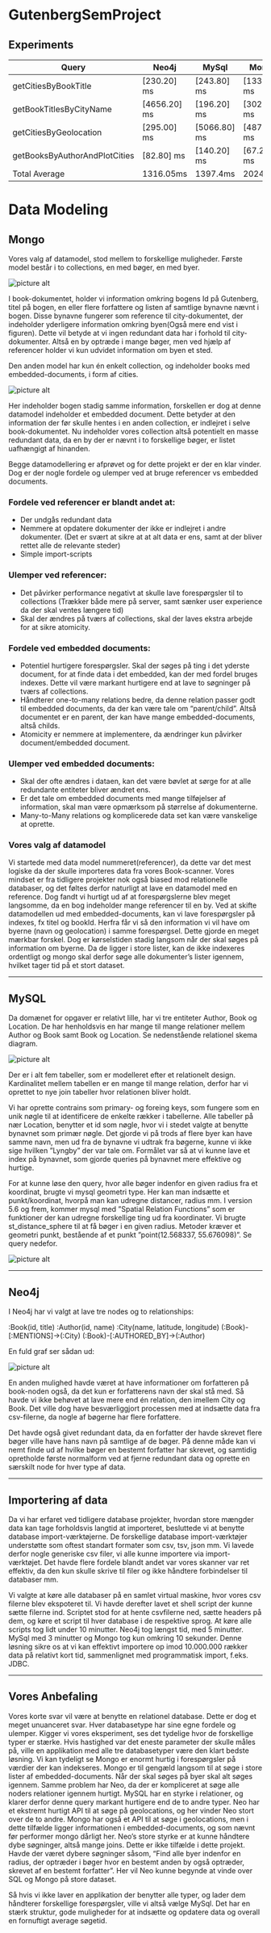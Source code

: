 # GutenbergSemProject

## Experiments

Query | Neo4j | MySql | Mongo
-|-|-|-
getCitiesByBookTitle | [230.20] ms | [243.80] ms | [133.20] ms
getBookTitlesByCityName | [4656.20] ms | [196.20] ms | [3026.80] ms
getCitiesByGeolocation | [295.00] ms  | [5066.80] ms | [4871.60] ms
getBooksByAuthorAndPlotCities |[82.80] ms | [140.20] ms | [67.20] ms
Total Average | 1316.05ms | 1397.4ms | 2024.7ms


# Data Modeling

## Mongo

Vores valg af datamodel, stod mellem to forskellige muligheder.
Første model består i to collections, en med bøger, en med byer.

![picture alt](https://github.com/Schultzz/GutenbergSemProject/blob/master/resources/mongo1.PNG?raw=true)

I book-dokumentet, holder vi information omkring bogens Id på Gutenberg, titel på bogen, en eller flere forfattere og listen af samtlige bynavne nævnt i bogen. Disse bynavne fungerer som reference til city-dokumentet, der indeholder yderligere information omkring byen(Også mere end vist i figuren). Dette vil betyde at vi ingen redundant data har i forhold til city-dokumenter. Altså en by optræde i mange bøger, men ved hjælp af referencer holder vi kun udvidet information om byen et sted.
 
Den anden model har kun én enkelt collection, og indeholder books med embedded-documents, i form af cities.

![picture alt](https://github.com/Schultzz/GutenbergSemProject/blob/master/resources/mongo2.PNG?raw=true)

Her indeholder bogen stadig samme information, forskellen er dog at denne datamodel indeholder et embedded document. Dette betyder at den information der før skulle hentes i en anden collection, er indlejret i selve book-dokumentet. Nu indeholder vores collection altså potentielt en masse redundant data, da en by der er nævnt i to forskellige bøger, er listet uafhængigt af hinanden.

Begge datamodellering er afprøvet og for dette projekt er der en klar vinder. Dog er der nogle fordele og ulemper ved at bruge referencer vs embedded documents.

### Fordele ved referencer er blandt andet at:
* Der undgås redundant data              
* Nemmere at opdatere dokumenter der ikke er indlejret i andre dokumenter. (Det er svært at sikre at at alt data er ens, samt at der bliver rettet alle de relevante steder)
* Simple import-scripts  

### Ulemper ved referencer:
* Det påvirker performance negativt at skulle lave forespørgsler til to collections (Trækker både mere på server, samt sænker user experience da der skal ventes længere tid)
* Skal der ændres på tværs af collections, skal der laves ekstra arbejde for at sikre atomicity.

### Fordele ved embedded documents:
* Potentiel hurtigere forespørgsler. Skal der søges på ting i det yderste document, for at finde data i det embedded, kan der med fordel bruges indexes. Dette vil være markant hurtigere end at lave to søgninger på tværs af collections.
* Håndterer one-to-many relations bedre, da denne relation passer godt til embedded documents, da der kan være tale om “parent/child”. Altså documentet er en parent, der kan have mange embedded-documents, altså childs.
* Atomicity er nemmere at implementere, da ændringer kun påvirker document/embedded document.

### Ulemper ved embedded documents:
* Skal der ofte ændres i dataen, kan det være bøvlet at sørge for at alle redundante entiteter bliver ændret ens.
* Er det tale om embedded documents med mange tilføjelser af information, skal man være opmærksom på størrelse af dokumenterne.
* Many-to-Many relations og komplicerede data set kan være vanskelige at oprette.

### Vores valg af datamodel

Vi startede med data model nummeret(referencer), da dette var det mest logiske da der skulle importeres data fra vores Book-scanner. Vores mindset er fra tidligere projekter nok også biased mod relationelle databaser, og det føltes derfor naturligt at lave en datamodel med en reference. Dog fandt vi hurtigt ud af at forespørgslerne blev meget langsomme, da en bog indeholder mange referencer til en by.
Ved at skifte datamodellen ud med embedded-documents, kan vi lave forespørgsler på indexes, fx titel og bookId. Herfra får vi så den information vi vil have om byerne (navn og geolocation) i samme forespørgsel. Dette gjorde en meget mærkbar forskel. Dog er kørselstiden stadig langsom når der skal søges på information om byerne. Da de ligger i store lister, kan de ikke indexeres ordentligt og mongo skal derfor søge alle dokumenter’s lister igennem, hvilket tager tid på et stort dataset.

- - - -
## MySQL

Da domænet for opgaver er relativt lille, har vi tre entiteter Author, Book og Location. De har
henholdsvis en har mange til mange relationer mellem Author og Book samt Book og Location.
Se nedenstående relationel skema diagram. 

![picture alt](https://github.com/Schultzz/GutenbergSemProject/blob/master/resources/mysql.PNG?raw=true)

Der er i alt fem tabeller, som er modelleret efter et relationelt design. Kardinalitet mellem tabellen er en mange til mange relation, derfor har vi oprettet to nye join tabeller hvor relationen bliver holdt.

Vi har oprette contrains som primary- og foreing keys, som fungere som en unik nøgle til at identificere de enkelte rækker i tabellerne. Alle tabeller på nær Location, benytter et id som nøgle, hvor vi i stedet valgte at benytte bynavnet som primær nøgle. Det gjorde vi på trods af flere byer kan have samme navn, men ud fra de bynavne vi udtrak fra bøgerne, kunne vi ikke sige hvilken ”Lyngby” der var tale om. Formålet var så at vi kunne lave et index på bynavnet, som gjorde queries på bynavnet mere effektive og hurtige.

For at kunne løse den query, hvor alle bøger indenfor en given radius fra et koordinat, brugte vi mysql geometri type. Her kan man indsætte et punkt/koordinat, hvorpå man kan udregne distancer, radius mm. I version 5.6 og frem, kommer mysql med ”Spatial Relation Functions” som er funktioner der kan udregne forskellige ting ud fra koordinater. Vi brugte st_distance_sphere til at få bøger i en given radius. Metoder kræver et geometri punkt, bestående af et punkt ”point(12.568337, 55.676098)”. Se query nedefor.

![picture alt](https://github.com/Schultzz/GutenbergSemProject/blob/master/resources/mysqlQuery.PNG?raw=true)

- - - -
## Neo4j

I Neo4j har vi valgt at lave tre nodes og to relationships:
 
:Book(id, title)
:Author(id, name)
:City(name, latitude, longitude)
(:Book)-[:MENTIONS]->(:City)
(:Book)-[:AUTHORED_BY]->(:Author)
 
En fuld graf ser sådan ud:

![picture alt](https://github.com/Schultzz/GutenbergSemProject/blob/master/resources/neo4jdm.PNG?raw=true)

En anden mulighed havde været at have informationer om forfatteren på book-noden også, da det kun er forfatterens navn der skal stå med. Så havde vi ikke behøvet at lave mere end én relation, den imellem City og Book. Det ville dog have besværliggjort processen med at indsætte data fra csv-filerne, da nogle af bøgerne har flere forfattere. 
 
Det havde også givet redundant data, da en forfatter der havde skrevet flere bøger ville have hans navn på samtlige af de bøger. På denne måde kan vi nemt finde ud af hvilke bøger en bestemt forfatter har skrevet, og samtidig opretholde første normalform ved at fjerne redundant data og oprette en særskilt node for hver type af data.

- - - -
## Importering af data

Da vi har erfaret ved tidligere database projekter, hvordan store mængder data kan tage forholdsvis langtid at importeret, besluttede vi at benytte database import-værktøjerne. De forskellige database import-værktøjer understøtte som oftest standart formater som csv, tsv, json mm. Vi lavede derfor nogle generiske csv filer, vi alle kunne importere via import-værktøjet. Det havde flere fordele blandt andet var vores skanner var ret effektiv, da den kun skulle skrive til filer og ikke håndtere forbindelser til databaser mm.

Vi valgte at køre alle databaser på en samlet virtual maskine, hvor vores csv filerne blev ekspoteret til. Vi havde derefter lavet et shell script der kunne sætte filerne ind. Scriptet stod for at hente csvfilerne ned, sætte headers på dem, og køre et script til hver database i de respektive sprog. At køre alle scripts tog lidt under 10 minutter. Neo4j tog længst tid, med 5 minutter. MySql med 3 minutter og Mongo tog kun omkring 10 sekunder. Denne løsning sikre os at vi kan effektivt importere op imod 10.000.000 rækker data på relativt kort tid, sammenlignet med programmatisk import, f.eks. JDBC.

- - - -
## Vores Anbefaling

Vores korte svar vil være at benytte en relationel database. Dette er dog et meget unuanceret svar. Hver databasetype har sine egne fordele og ulemper. Kigger vi vores eksperiment, ses det tydelige hvor de forskellige typer er stærke. Hvis hastighed var det eneste parameter der skulle måles på, ville en applikation med alle tre databasetyper være den klart bedste løsning. Vi kan tydeligt se Mongo er enormt hurtig i forespørgsler på værdier der kan indekseres. Mongo er til gengæld langsom til at søge i store lister af embedded-documents. Når der skal søges på byer skal alt søges igennem. Samme problem har Neo, da der er kompliceret at søge alle noders relationer igennem hurtigt. MySQL har en styrke i relationer, og klarer derfor denne query markant hurtigere end de to andre typer. Neo har et ekstremt hurtigt API til at søge på geolocations, og her vinder Neo stort over de to andre. Mongo har også et API til at søge i geolocations, men i dette tilfælde ligger informationen i embedded-documents, og som nævnt før performer mongo dårligt her.
Neo’s store styrke er at kunne håndtere dybe søgninger, altså mange joins. Dette er ikke tilfælde i dette projekt. Havde der været dybere søgninger såsom, “Find alle byer indenfor en radius, der optræder i bøger hvor en bestemt anden by også optræder, skrevet af en bestemt forfatter”. Her vil Neo kunne begynde at vinde over SQL og Mongo på store dataset.

Så hvis vi ikke laver en applikation der benytter alle typer, og lader dem håndterer forskellige forespørgsler, ville vi altså vælge MySql. Det har en stærk struktur, gode muligheder for at indsætte og opdatere data og overall en fornuftigt average søgetid.

